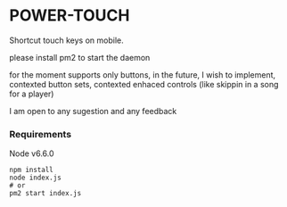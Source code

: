 # POWER-TOUCH
Shortcut touch keys on mobile.

please install pm2 to start the daemon


for the moment supports only buttons, in the future, I wish to implement, contexted button sets, contexted enhaced controls (like skippin in a song for a player)

I am open to any sugestion and any feedback


### Requirements
Node v6.6.0


```
npm install
node index.js
# or
pm2 start index.js
```

